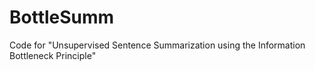 # BottleSumm

Code for "Unsupervised Sentence Summarization using the Information Bottleneck Principle"
